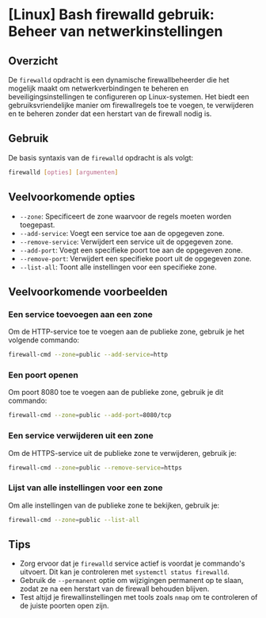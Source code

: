 # [Linux] Bash firewalld gebruik: Beheer van netwerkinstellingen

## Overzicht
De `firewalld` opdracht is een dynamische firewallbeheerder die het mogelijk maakt om netwerkverbindingen te beheren en beveiligingsinstellingen te configureren op Linux-systemen. Het biedt een gebruiksvriendelijke manier om firewallregels toe te voegen, te verwijderen en te beheren zonder dat een herstart van de firewall nodig is.

## Gebruik
De basis syntaxis van de `firewalld` opdracht is als volgt:

```bash
firewalld [opties] [argumenten]
```

## Veelvoorkomende opties
- `--zone`: Specificeert de zone waarvoor de regels moeten worden toegepast.
- `--add-service`: Voegt een service toe aan de opgegeven zone.
- `--remove-service`: Verwijdert een service uit de opgegeven zone.
- `--add-port`: Voegt een specifieke poort toe aan de opgegeven zone.
- `--remove-port`: Verwijdert een specifieke poort uit de opgegeven zone.
- `--list-all`: Toont alle instellingen voor een specifieke zone.

## Veelvoorkomende voorbeelden

### Een service toevoegen aan een zone
Om de HTTP-service toe te voegen aan de publieke zone, gebruik je het volgende commando:

```bash
firewall-cmd --zone=public --add-service=http
```

### Een poort openen
Om poort 8080 toe te voegen aan de publieke zone, gebruik je dit commando:

```bash
firewall-cmd --zone=public --add-port=8080/tcp
```

### Een service verwijderen uit een zone
Om de HTTPS-service uit de publieke zone te verwijderen, gebruik je:

```bash
firewall-cmd --zone=public --remove-service=https
```

### Lijst van alle instellingen voor een zone
Om alle instellingen van de publieke zone te bekijken, gebruik je:

```bash
firewall-cmd --zone=public --list-all
```

## Tips
- Zorg ervoor dat je `firewalld` service actief is voordat je commando's uitvoert. Dit kan je controleren met `systemctl status firewalld`.
- Gebruik de `--permanent` optie om wijzigingen permanent op te slaan, zodat ze na een herstart van de firewall behouden blijven.
- Test altijd je firewallinstellingen met tools zoals `nmap` om te controleren of de juiste poorten open zijn.